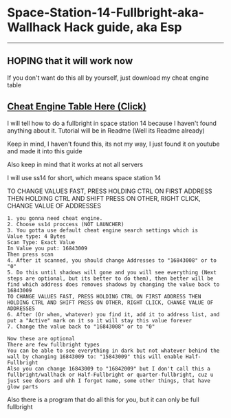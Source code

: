 # Space-Station-14-Fullbright-aka-Wallhack Hack guide, aka Esp
-----------------------------
HOPING that it will work now
---------------------------
If you don't want do this all by yourself, just download my cheat engine table

[Cheat Engine Table Here (Click)](https://github.com/SadlekAski/Space-Station-14-Fullbright-aka-Wallhack/tree/main/Cheat%20Engine%20Table)
-------------------------------------
I will tell how to do a fullbright in space station 14 because I haven't found anything about it. Tutorial will be in Readme (Well its Readme already)

Keep in mind, I haven't found this, its not my way, I just found it on youtube and made it into this guide

Also keep in mind that it works at not all servers

I will use ss14 for short, which means space station 14

TO CHANGE VALUES FAST, PRESS HOLDING CTRL ON FIRST ADDRESS THEN HOLDING CTRL AND SHIFT PRESS ON OTHER, RIGHT CLICK, CHANGE VALUE OF ADDRESSES
```
1. you gonna need cheat engine.
2. Choose ss14 proccess (NOT LAUNCHER)
3. You gotta use default cheat engine search settings which is
Value type: 4 Bytes
Scan Type: Exact Value
In Value you put: 16843009
Then press scan
4. After it scanned, you should change Addresses to "16843008" or to "0"
5. Do this until shadows will gone and you will see everything (Next steps are optional, but its better to do them), then better will be find which address does removes shadows by changing the value back to 16843009
TO CHANGE VALUES FAST, PRESS HOLDING CTRL ON FIRST ADDRESS THEN HOLDING CTRL AND SHIFT PRESS ON OTHER, RIGHT CLICK, CHANGE VALUE OF ADDRESSES
6. After (Or when, whatever) you find it, add it to address list, and put a "Active" mark on it so it will stay this value forever
7. Change the value back to "16843008" or to "0"
```
```
Now these are optional
There are few fullbright types
You can be able to see everything in dark but not whatever behind the wall by changing 16843009 to: "15843009" this will enable Half-Fullbright
Also you can change 16843009 to "16842009" but I don't call this a fullbright/wallhack or Half-Fullbright or quarter-fullbright, cuz u just see doors and uhh I forgot name, some other things, that have glow parts
```
Also there is a program that do all this for you, but it can only be full fullbright
